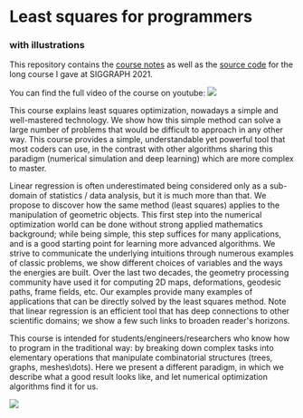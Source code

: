 # Least squares for programmers
### with illustrations

This repository contains the [course notes](https://github.com/ssloy/least-squares-course/blob/master/manuscript.pdf) as well as the [source code](https://github.com/ssloy/least-squares-course/tree/master/src) for the long course I gave at SIGGRAPH 2021.

You can find the full video of the course on youtube:
[![](https://raw.githubusercontent.com/ssloy/least-squares-course/master/presentation/screenshot.jpg)](https://youtu.be/ZDh3v8OAEIA)

This course explains least squares optimization, nowadays a simple and well-mastered technology.
We show how this simple method can solve a large number of problems that would be difficult to approach in any other way.
This course provides a simple, understandable yet powerful tool that most coders can use,
in the contrast with other algorithms sharing this paradigm (numerical simulation and deep learning) which are more complex to master.

Linear regression is often underestimated being considered only as a sub-domain of statistics / data analysis, but it is much more than that.
We propose to discover how the same method (least squares) applies to the manipulation of geometric objects.
This first step into the numerical optimization world can be done without strong applied mathematics background;
while being simple, this step suffices for many applications, and is a good starting point for learning more advanced algorithms.
We strive to communicate the underlying intuitions through numerous examples of classic problems, we show different choices of variables and the ways the energies are built.
Over the last two decades, the geometry processing community have used it for computing 2D maps, deformations, geodesic paths, frame fields, etc.
Our examples provide many examples of applications that can be directly solved by the least squares method.
Note that linear regression is an efficient tool that has deep connections to other scientific domains;
we show a few such links to broaden reader's horizons.

This course is intended for students/engineers/researchers who know how to program in the traditional way:
by breaking down complex tasks into elementary operations that manipulate combinatorial structures (trees, graphs, meshes\dots).
Here we present a different paradigm, in which we describe what a good result looks like, and let numerical optimization algorithms find it for us.

![](https://raw.githubusercontent.com/ssloy/least-squares-course/master/manuscript/img/caricature.jpg)

